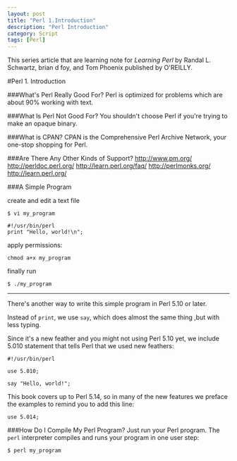 ```yaml
---
layout: post
title: "Perl 1.Introduction"
description: "Perl Introduction"
category: Script
tags: [Perl]
---
```


This series article that are learning note for *Learning Perl* by Randal L. Schwartz, brian d foy, and Tom Phoenix
published by O'REILLY.

#Perl 1. Introduction

###What's Perl Really Good For?
Perl is optimized for problems which are about 90% working with text.

###What Is Perl Not Good For?
You shouldn't choose Perl if you're trying to make an opaque binary.

###What is CPAN?
CPAN is the Comprehensive Perl Archive Network, your one-stop shopping for Perl.

###Are There Any Other Kinds of Support?
http://www.pm.org/
http://perldoc.perl.org/
http://learn.perl.org/faq/
http://perlmonks.org/
http://learn.perl.org/

###A Simple Program

create and edit a text file

```
$ vi my_program

#!/usr/bin/perl
print "Hello, world!\n";
```

apply permissions:

```
chmod a+x my_program
```

finally run

```
$ ./my_program
```

------

There's another way to write this simple program in Perl 5.10 or later.

Instead of `print`, we use `say`, which does almost the same thing ,but with less typing.

Since it's a new feather and you might not using Perl 5.10 yet, we include 5.010 statement that tells Perl that we used new feathers:

```
#!/usr/bin/perl

use 5.010;

say "Hello, world!";
```

This book covers up to Perl 5.14, so in many of the new features we preface the examples to remind you to add this line:

```
use 5.014;
```

###How Do I Compile My Perl Program?
Just run your Perl program. The `perl` interpreter compiles and runs your program in one user step:

```
$ perl my_program
```